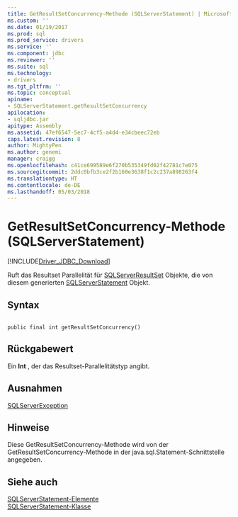 ```yaml
---
title: GetResultSetConcurrency-Methode (SQLServerStatement) | Microsoft Docs
ms.custom: ''
ms.date: 01/19/2017
ms.prod: sql
ms.prod_service: drivers
ms.service: ''
ms.component: jdbc
ms.reviewer: ''
ms.suite: sql
ms.technology:
- drivers
ms.tgt_pltfrm: ''
ms.topic: conceptual
apiname:
- SQLServerStatement.getResultSetConcurrency
apilocation:
- sqljdbc.jar
apitype: Assembly
ms.assetid: 47ef6547-5ec7-4cf5-a4d4-e34cbeec72eb
caps.latest.revision: 8
author: MightyPen
ms.author: genemi
manager: craigg
ms.openlocfilehash: c41ce699589e6f270b535349fd02f42781c7e075
ms.sourcegitcommit: 2ddc0bfb3ce2f2b160e3638f1c2c237a898263f4
ms.translationtype: HT
ms.contentlocale: de-DE
ms.lasthandoff: 05/03/2018
---
```

# <a name="getresultsetconcurrency-method-sqlserverstatement"></a>GetResultSetConcurrency-Methode (SQLServerStatement)
[!INCLUDE[Driver_JDBC_Download](../../../includes/driver_jdbc_download.md)]

  Ruft das Resultset Parallelität für [SQLServerResultSet](../../../connect/jdbc/reference/sqlserverresultset-class.md) Objekte, die von diesem generierten [SQLServerStatement](../../../connect/jdbc/reference/sqlserverstatement-class.md) Objekt.  
  
## <a name="syntax"></a>Syntax  
  
```  
  
public final int getResultSetConcurrency()  
```  
  
## <a name="return-value"></a>Rückgabewert  
 Ein **Int** , der das Resultset-Parallelitätstyp angibt.  
  
## <a name="exceptions"></a>Ausnahmen  
 [SQLServerException](../../../connect/jdbc/reference/sqlserverexception-class.md)  
  
## <a name="remarks"></a>Hinweise  
 Diese GetResultSetConcurrency-Methode wird von der GetResultSetConcurrency-Methode in der java.sql.Statement-Schnittstelle angegeben.  
  
## <a name="see-also"></a>Siehe auch  
 [SQLServerStatement-Elemente](../../../connect/jdbc/reference/sqlserverstatement-members.md)   
 [SQLServerStatement-Klasse](../../../connect/jdbc/reference/sqlserverstatement-class.md)  
  
  
